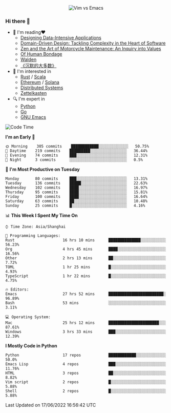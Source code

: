 <p align="center">
    <img src="https://gist.githubusercontent.com/coldnight/e696baffb094e71c96cb302118878eae/raw/40ea5053a6f66cc65f90f437e4173497da225958/banner.gif" alt="Vim vs Emacs" />
</p>

### Hi there 👋

- 📖 I'm reading❤️
    + [Designing Data-Intensive Applications](https://www.oreilly.com/library/view/designing-data-intensive-applications/9781491903063/)
    + [Domain-Driven Design: Tackling Complexity in the Heart of Software](https://www.dddcommunity.org/book/evans_2003/)
    + [Zen and the Art of Motorcycle Maintenance: An Inquiry into Values](https://en.wikipedia.org/wiki/Zen_and_the_Art_of_Motorcycle_Maintenance)
    + [Of Human Bondage](https://en.wikipedia.org/wiki/Of_Human_Bondage)
    + [Walden](https://en.wikipedia.org/wiki/Walden)
    + [《沉默的大多数》](https://en.wikipedia.org/wiki/Silent_majority)
- 🌱 I'm interested in
    + [Rust](https://www.rust-lang.org/) / [Scala](https://www.scala-lang.org/)
    + [Ethereum](https://ethereum.org/en/) / [Solana](https://solana.com/)
	+ [Distributed Systems](https://www.linuxzen.com/notes/topics/20200320174417_%E5%88%86%E5%B8%83%E5%BC%8F/)
	+ [Zettelkasten](https://www.linuxzen.com/notes/notes/20220120080920-slip_box/)
- 🔍 I'm expert in
    + [Python](https://www.python.org/)
    + [Go](https://go.dev/)
    + [GNU Emacs](https://www.gnu.org/software/emacs/)

<!--START_SECTION:waka-->
![Code Time](http://img.shields.io/badge/Code%20Time-0%20secs-blue)

**I'm an Early 🐤** 

```text
🌞 Morning    305 commits    ████████████░░░░░░░░░░░░░   50.75% 
🌆 Daytime    219 commits    █████████░░░░░░░░░░░░░░░░   36.44% 
🌃 Evening    74 commits     ███░░░░░░░░░░░░░░░░░░░░░░   12.31% 
🌙 Night      3 commits      ░░░░░░░░░░░░░░░░░░░░░░░░░   0.5%

```
📅 **I'm Most Productive on Tuesday** 

```text
Monday       80 commits     ███░░░░░░░░░░░░░░░░░░░░░░   13.31% 
Tuesday      136 commits    █████░░░░░░░░░░░░░░░░░░░░   22.63% 
Wednesday    102 commits    ████░░░░░░░░░░░░░░░░░░░░░   16.97% 
Thursday     95 commits     ████░░░░░░░░░░░░░░░░░░░░░   15.81% 
Friday       100 commits    ████░░░░░░░░░░░░░░░░░░░░░   16.64% 
Saturday     63 commits     ██░░░░░░░░░░░░░░░░░░░░░░░   10.48% 
Sunday       25 commits     █░░░░░░░░░░░░░░░░░░░░░░░░   4.16%

```


📊 **This Week I Spent My Time On** 

```text
⌚︎ Time Zone: Asia/Shanghai

💬 Programming Languages: 
Rust                     16 hrs 10 mins      ██████████████░░░░░░░░░░░   56.23% 
Org                      4 hrs 45 mins       ████░░░░░░░░░░░░░░░░░░░░░   16.56% 
Other                    2 hrs 13 mins       ██░░░░░░░░░░░░░░░░░░░░░░░   7.72% 
TOML                     1 hr 25 mins        █░░░░░░░░░░░░░░░░░░░░░░░░   4.93% 
TypeScript               1 hr 22 mins        █░░░░░░░░░░░░░░░░░░░░░░░░   4.75%

🔥 Editors: 
Emacs                    27 hrs 52 mins      ████████████████████████░   96.89% 
Bash                     53 mins             ░░░░░░░░░░░░░░░░░░░░░░░░░   3.11%

💻 Operating System: 
Mac                      25 hrs 12 mins      ██████████████████████░░░   87.61% 
Windows                  3 hrs 33 mins       ███░░░░░░░░░░░░░░░░░░░░░░   12.39%

```

**I Mostly Code in Python** 

```text
Python                   17 repos            ████████████░░░░░░░░░░░░░   50.0% 
Emacs Lisp               4 repos             ███░░░░░░░░░░░░░░░░░░░░░░   11.76% 
HTML                     3 repos             ██░░░░░░░░░░░░░░░░░░░░░░░   8.82% 
Vim script               2 repos             █░░░░░░░░░░░░░░░░░░░░░░░░   5.88% 
Shell                    2 repos             █░░░░░░░░░░░░░░░░░░░░░░░░   5.88%

```



 Last Updated on 17/06/2022 16:56:42 UTC
<!--END_SECTION:waka-->

